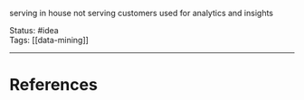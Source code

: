 serving in house
not serving customers 
used for analytics and insights

Status: #idea  
Tags: [[data-mining]]  

---
# References